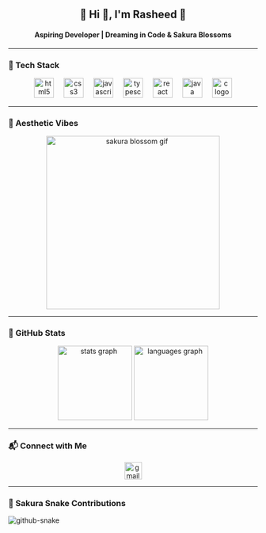 <h2 align="center">🌸 Hi 👋, I'm Rasheed 🌸</h2>
<h4 align="center">Aspiring Developer | Dreaming in Code & Sakura Blossoms</h4>

---

### 🌸 Tech Stack
<div align="center">
  <img src="https://cdn.jsdelivr.net/gh/devicons/devicon/icons/html5/html5-plain.svg" height="40" alt="html5 logo" />
  <img width="12" />
  <img src="https://cdn.jsdelivr.net/gh/devicons/devicon/icons/css3/css3-plain.svg" height="40" alt="css3 logo" />
  <img width="12" />
  <img src="https://cdn.jsdelivr.net/gh/devicons/devicon/icons/javascript/javascript-original.svg" height="40" alt="javascript logo" />
  <img width="12" />
  <img src="https://cdn.jsdelivr.net/gh/devicons/devicon/icons/typescript/typescript-original.svg" height="40" alt="typescript logo" />
  <img width="12" />
  <img src="https://cdn.jsdelivr.net/gh/devicons/devicon/icons/react/react-original.svg" height="40" alt="react logo" />
  <img width="12" />
  <img src="https://skillicons.dev/icons?i=java" height="40" alt="java logo" />
  <img width="12" />
  <img src="https://cdn.jsdelivr.net/gh/devicons/devicon/icons/c/c-original.svg" height="40" alt="c logo" />
</div>

---

### 🌸 Aesthetic Vibes
<div align="center">
  <img height="350" src="https://i.pinimg.com/originals/1f/bf/d8/1fbfd81308c6dc0c42f3cb147f1b6772.gif" alt="sakura blossom gif" />
</div>

---

### 🌸 GitHub Stats
<div align="center">
  <img src="https://github-readme-stats.vercel.app/api?username=yourusername&show_icons=true&theme=tokyonight&hide_border=true&bg_color=00000000" height="150" alt="stats graph" />
  <img src="https://github-readme-stats.vercel.app/api/top-langs/?username=yourusername&layout=compact&theme=tokyonight&hide_border=true&bg_color=00000000" height="150" alt="languages graph" />
</div>

---

### 📬 Connect with Me
<div align="center">
  <a href="mailto:tapalesrasheed123@gmail.com" target="_blank">
    <img src="https://img.shields.io/badge/Gmail-tapalesrasheed123-D14836?style=for-the-badge&logo=gmail&logoColor=white" height="35" alt="gmail logo" />
  </a>
</div>

---

### 🐍 Sakura Snake Contributions
<picture>
  <source media="(prefers-color-scheme: dark)" srcset="https://raw.githubusercontent.com/tobiasmeyhoefer/tobiasmeyhoefer/output/github-snake-dark.svg" />
  <source media="(prefers-color-scheme: light)" srcset="https://raw.githubusercontent.com/tobiasmeyhoefer/tobiasmeyhoefer/output/github-snake.svg" />
  <img alt="github-snake" src="https://raw.githubusercontent.com/tobiasmeyhoefer/tobiasmeyhoefer/output/github-snake.svg" />
</picture>

